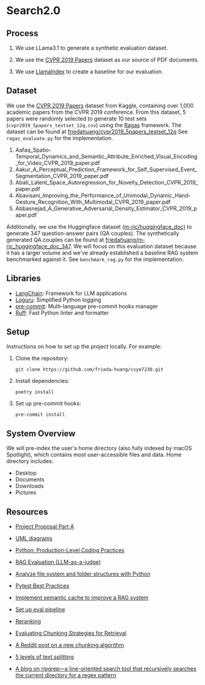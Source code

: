 # Search2.0

## Process

1. We use LLama3.1 to generate a synthetic evaluation dataset.

2. We use the [CVPR 2019 Papers](https://www.kaggle.com/datasets/paultimothymooney/cvpr-2019-papers) dataset as our source of PDF documents.

3. We use [LlamaIndex](https://www.llamaindex.ai/) to create a baseline for our evaluation.

## Dataset

We use the [CVPR 2019 Papers](https://www.kaggle.com/datasets/paultimothymooney/cvpr-2019-papers) dataset from Kaggle, containing over 1,000 academic papers from the CVPR 2019 conference. From this dataset, 5 papers were randomly selected to generate 10 test sets (`cvpr2019_5papers_testset_12q.csv`) using the [Ragas](https://docs.ragas.io/en/latest/index.html) framework. The dataset can be found at [friedahuang/cvpr2019_5papers_testset_12q](https://huggingface.co/datasets/friedahuang/cvpr2019_5papers_testset_12q) See `ragas_evaluate.py` for the implementation.

1.  Aafaq_Spatio-Temporal_Dynamics_and_Semantic_Attribute_Enriched_Visual_Encoding_for_Video_CVPR_2019_paper.pdf
2.  Aakur_A_Perceptual_Prediction_Framework_for_Self_Supervised_Event_Segmentation_CVPR_2019_paper.pdf
3.  Abati_Latent_Space_Autoregression_for_Novelty_Detection_CVPR_2019_paper.pdf
4.  Abavisani_Improving_the_Performance_of_Unimodal_Dynamic_Hand-Gesture_Recognition_With_Multimodal_CVPR_2019_paper.pdf
5.  Abbasnejad_A_Generative_Adversarial_Density_Estimator_CVPR_2019_paper.pdf

Additionally, we use the Huggingface dataset [(m-ric/huggingface_doc)](https://huggingface.co/datasets/m-ric/huggingface_doc) to generate 347 question-answer pairs (QA couples). The synthetically generated QA couples can be found at [friedahuang/m-ric_huggingface_doc_347](https://huggingface.co/datasets/friedahuang/m-ric_huggingface_doc_347). We will focus on this evaluation dataset because it has a larger volume and we've already established a baseline RAG system benchmarked against it. See `benchmark_rag.py` for the implementation.

## Libraries

- [LangChain](https://www.langchain.com/): Framework for LLM applications
- [Loguru](https://github.com/Delgan/loguru): Simplified Python logging
- [pre-commit](https://pre-commit.com/): Multi-language pre-commit hooks manager
- [Ruff](https://docs.astral.sh/ruff/): Fast Python linter and formatter

## Setup

Instructions on how to set up the project locally. For example:

1. Clone the repository:

   ```
   git clone https://github.com/frieda-huang/csye7230.git
   ```

2. Install dependencies:

   ```
   poetry install
   ```

3. Set up pre-commit hooks:
   ```
   pre-commit install
   ```

## System Overview

We will pre-index the user's home directory (also fully indexed by macOS Spotlight), which contains most user-accessible files and data. Home directory includes:

- Desktop
- Documents
- Downloads
- Pictures

## Resources

- [Project Proposal Part A](https://docs.google.com/document/d/1ojm1jtU8u-KRpF2hjG2bRb_PP1dPwSrfAUV27Sl0KeQ/edit?usp=sharing)
- [UML diagrams](https://drive.google.com/file/d/1AIpMmYtItZ8XGqRUUux1majA1Ue5sLSE/view?usp=sharing)

- [Python: Production-Level Coding Practices](https://medium.com/red-buffer/python-production-level-coding-practices-4c39246e0233)
- [RAG Evaluation (LLM-as-a-judge)](https://huggingface.co/learn/cookbook/rag_evaluation)
- [Analyze file system and folder structures with Python](https://janakiev.com/blog/python-filesystem-analysis/)
- [Pytest Best Practices](https://realpython.com/pytest-python-testing/)
- [Implement semantic cache to improve a RAG system](https://huggingface.co/learn/cookbook/semantic_cache_chroma_vector_database)
- [Set up eval pipeline](https://www.youtube.com/watch?v=eLXF0VojuSs&t=140s)
- [Reranking](https://medium.com/google-cloud/reranking-3b5f351cb398)
- [Evaluating Chunking Strategies for Retrieval](https://research.trychroma.com/evaluating-chunking)
- [A Reddit post on a new chunking algorithm](https://www.reddit.com/r/LangChain/comments/1flhtxi/a_new_chunking_algorithm_proposal_semantically/)
- [5 levels of text splitting](https://github.com/FullStackRetrieval-com/RetrievalTutorials/blob/main/tutorials/LevelsOfTextSplitting/5_Levels_Of_Text_Splitting.ipynb)
- [A blog on ripgrep—a line-oriented search tool that recursively searches the current directory for a regex pattern](https://blog.burntsushi.net/ripgrep/)

